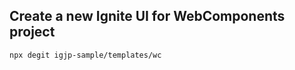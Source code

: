 ## Create a new Ignite UI for WebComponents project

```bash
npx degit igjp-sample/templates/wc
```
